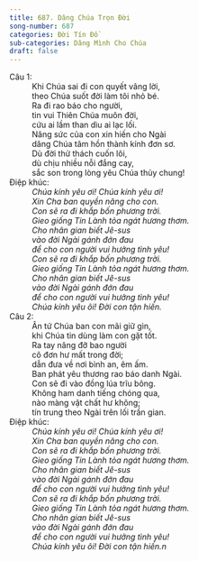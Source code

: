 ```yaml
---
title: 687. Dâng Chúa Trọn Đời
song-number: 687
categories: Đời Tín Đồ
sub-categories: Dâng Mình Cho Chúa
draft: false
---
```

<dl><dt>Câu 1:</dt><dd data-verse="1">Khi Chúa sai đi con quyết vâng lời, <br/>theo Chúa suốt đời làm tôi nhỏ bé. <br/>Ra đi rao báo cho người, <br/>tin vui Thiên Chúa muôn đời, <br/>cứu ai lầm than dìu ai lạc lối. <br/>Năng sức của con xin hiến cho Ngài <br/>dâng Chúa tâm hồn thành kính đơn sơ. <br/>Dù đời thử thách cuốn lôi, <br/>dù chịu nhiều nỗi đắng cay, <br/>sắc son trong lòng yêu Chúa thủy chung! </dd><dt>Điệp khúc:</dt><dd data-chorus="1"><em>Chúa kính yêu ơi! Chúa kính yêu ơi! <br/>Xin Cha ban quyền năng cho con. <br/>Con sẽ ra đi khắp bốn phương trời. <br/>Gieo giống Tin Lành tỏa ngát hương thơm. <br/>Cho nhân gian biết Jê-sus <br/>vào đời Ngài gánh đớn đau <br/>để cho con người vui hưởng tình yêu! <br/>Con sẽ ra đi khắp bốn phương trời. <br/>Gieo giống Tin Lành tỏa ngát hương thơm. <br/>Cho nhân gian biết Jê-sus <br/>vào đời Ngài gánh đớn đau <br/>để cho con người vui hưởng tình yêu! <br/>Chúa kính yêu ôi! Đời con tận hiến. </em></dd><dt>Câu 2:</dt><dd data-verse="2">Ân tứ Chúa ban con mãi giữ gìn, <br/>khi Chúa tin dùng làm con gặt tốt. <br/>Ra tay nâng đỡ bao người <br/>cô đơn hư mất trong đời; <br/>dẫn đưa về nơi bình an, êm ấm. <br/>Ban phát yêu thương rao báo danh Ngài. <br/>Con sẽ đi vào đồng lúa trĩu bông. <br/>Không ham danh tiếng chóng qua, <br/>nào màng vật chất hư không; <br/>tín trung theo Ngài trên lối trần gian. </dd><dt>Điệp khúc:</dt><dd data-chorus="1"><em>Chúa kính yêu ơi! Chúa kính yêu ơi! <br/>Xin Cha ban quyền năng cho con. <br/>Con sẽ ra đi khắp bốn phương trời. <br/>Gieo giống Tin Lành tỏa ngát hương thơm. <br/>Cho nhân gian biết Jê-sus <br/>vào đời Ngài gánh đớn đau <br/>để cho con người vui hưởng tình yêu! <br/>Con sẽ ra đi khắp bốn phương trời. <br/>Gieo giống Tin Lành tỏa ngát hương thơm. <br/>Cho nhân gian biết Jê-sus <br/>vào đời Ngài gánh đớn đau <br/>để cho con người vui hưởng tình yêu! <br/>Chúa kính yêu ôi! Đời con tận hiến.n </em></dd></dl>